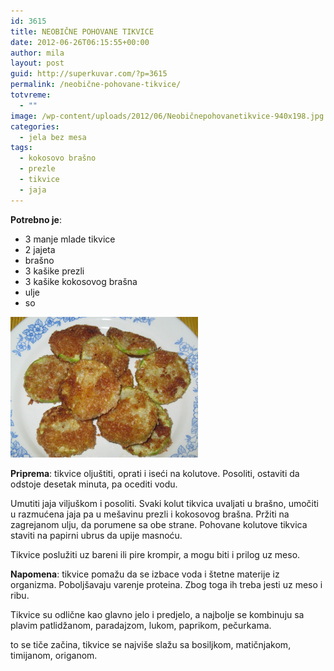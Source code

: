 ```yaml
---
id: 3615
title: NEOBIČNE POHOVANE TIKVICE
date: 2012-06-26T06:15:55+00:00
author: mila
layout: post
guid: http://superkuvar.com/?p=3615
permalink: /neobične-pohovane-tikvice/
totvreme:
  - ""
image: /wp-content/uploads/2012/06/Neobičnepohovanetikvice-940x198.jpg
categories:
  - jela bez mesa
tags:
  - kokosovo brašno
  - prezle
  - tikvice
  - jaja
---
```

**Potrebno je**:

  * 3 manje mlade tikvice
  * 2 jajeta
  * brašno
  * 3 kašike prezli
  * 3 kašike kokosovog brašna
  * ulje
  * so

<img class="alignnone size-medium wp-image-3616" title="Neobičnepohovanetikvice" src="/wp-content/uploads/2012/06/Neobičnepohovanetikvice-1024x768.jpg" alt="" width="300" height="225" /> 

**Priprema**: tikvice oljuštiti, oprati i iseći na kolutove. Posoliti, ostaviti da odstoje desetak minuta, pa ocediti vodu.

Umutiti jaja viljuškom i posoliti. Svaki kolut tikvica uvaljati u brašno, umočiti u razmućena jaja pa u mešavinu prezli i kokosovog brašna. Pržiti na zagrejanom ulju, da porumene sa obe strane. Pohovane kolutove tikvica staviti na papirni ubrus da upije masnoću.

Tikvice poslužiti uz bareni ili pire krompir, a mogu biti i prilog uz meso.

**Napomena**:   tikvice pomažu da se izbace voda i štetne materije iz organizma. Poboljšavaju varenje proteina. Zbog toga ih treba jesti uz meso i ribu.

Tikvice su odlične kao glavno jelo i predjelo, a najbolje se kombinuju sa plavim patlidžanom, paradajzom, lukom, paprikom, pečurkama.

 to se tiče začina, tikvice se najviše slažu sa bosiljkom, matičnjakom, timijanom, origanom.